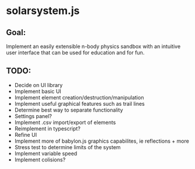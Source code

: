 # solarsystem.js



## Goal: 
Implement an easily extensible n-body physics sandbox with an intuitive user interface that can be used for education and for fun.

## TODO:
+ Decide on UI library
+ Implement basic UI
+ Implement element creation/destruction/manipulation
+ Implement useful graphical features such as trail lines
+ Determine best way to separate functionality
+ Settings panel?
+ Implement .csv import/export of elements
+ Reimplement in typescript?
+ Refine UI
+ Implement more of babylon.js graphics capabilites, ie reflections + more
+ Stress test to determine limits of the system
+ Implement variable speed
+ Implement colisions?

